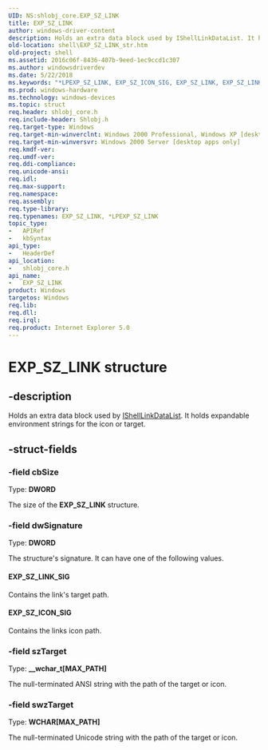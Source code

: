 ```yaml
---
UID: NS:shlobj_core.EXP_SZ_LINK
title: EXP_SZ_LINK
author: windows-driver-content
description: Holds an extra data block used by IShellLinkDataList. It holds expandable environment strings for the icon or target.
old-location: shell\EXP_SZ_LINK_str.htm
old-project: shell
ms.assetid: 2016c06f-8436-407b-9eed-1ec9ccd1c307
ms.author: windowsdriverdev
ms.date: 5/22/2018
ms.keywords: "*LPEXP_SZ_LINK, EXP_SZ_ICON_SIG, EXP_SZ_LINK, EXP_SZ_LINK structure [Windows Shell], EXP_SZ_LINK_SIG, LPEXP_SZ_LINK, LPEXP_SZ_LINK structure pointer [Windows Shell], _win32_EXP_SZ_LINK_str, shell.EXP_SZ_LINK_str, shlobj_core/EXP_SZ_LINK, shlobj_core/LPEXP_SZ_LINK"
ms.prod: windows-hardware
ms.technology: windows-devices
ms.topic: struct
req.header: shlobj_core.h
req.include-header: Shlobj.h
req.target-type: Windows
req.target-min-winverclnt: Windows 2000 Professional, Windows XP [desktop apps only]
req.target-min-winversvr: Windows 2000 Server [desktop apps only]
req.kmdf-ver: 
req.umdf-ver: 
req.ddi-compliance: 
req.unicode-ansi: 
req.idl: 
req.max-support: 
req.namespace: 
req.assembly: 
req.type-library: 
req.typenames: EXP_SZ_LINK, *LPEXP_SZ_LINK
topic_type:
-	APIRef
-	kbSyntax
api_type:
-	HeaderDef
api_location:
-	shlobj_core.h
api_name:
-	EXP_SZ_LINK
product: Windows
targetos: Windows
req.lib: 
req.dll: 
req.irql: 
req.product: Internet Explorer 5.0
---
```


# EXP_SZ_LINK structure


## -description


Holds an extra data block used by <a href="https://msdn.microsoft.com/ac3279ad-1413-48bf-a830-4ec128352573">IShellLinkDataList</a>. It holds expandable environment strings for the icon or target.


## -struct-fields




### -field cbSize

Type: <b>DWORD</b>

The size of the <b>EXP_SZ_LINK</b> structure.


### -field dwSignature

Type: <b>DWORD</b>

The structure's signature. It can have one of the following values.



#### EXP_SZ_LINK_SIG

Contains the link's target path.



#### EXP_SZ_ICON_SIG

Contains the links icon path.


### -field szTarget

Type: <b>__wchar_t[MAX_PATH]</b>

The null-terminated ANSI string with the path of the target or icon.


### -field swzTarget

Type: <b>WCHAR[MAX_PATH]</b>

The null-terminated Unicode string with the path of the target or icon.

